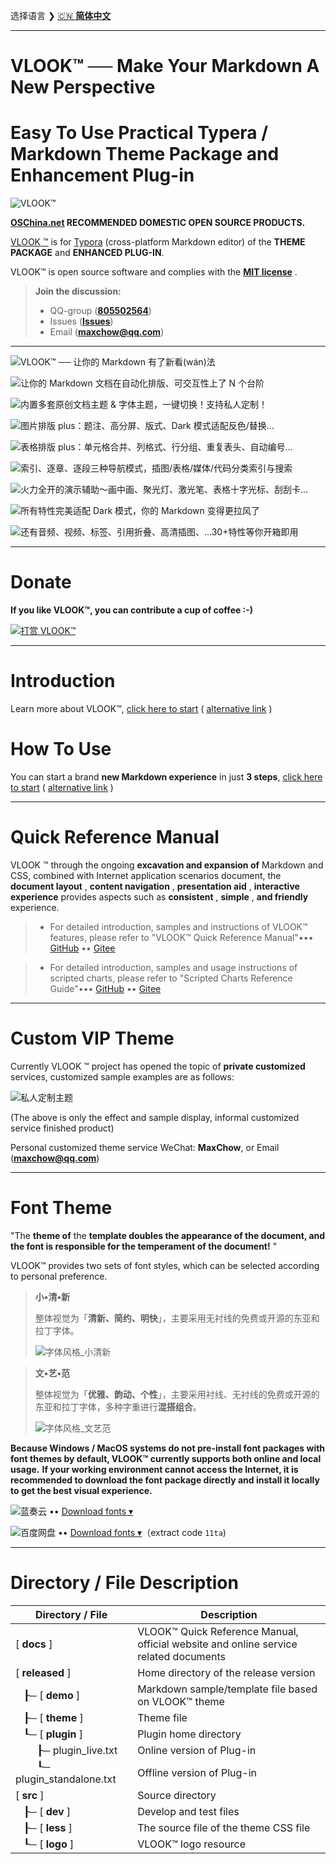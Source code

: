 选择语言 ❯ [🇨🇳 **简体中文**](README.md) 

---

# VLOOK™ ── Make Your Markdown A New Perspective



# Easy To Use Practical Typera / Markdown Theme Package and Enhancement Plug-in



![VLOOK™](https://cdn.jsdelivr.net/gh/MadMaxChow/VLOOKres/pic/vlook-mark-light.svg)

**[OSChina.net](https://www.oschina.net/p/vlook) RECOMMENDED DOMESTIC OPEN SOURCE PRODUCTS.**



[VLOOK ™](https://github.com/MadMaxChow/VLOOK) is for [Typora](https://www.typora.io) (cross-platform Markdown editor) of the **THEME PACKAGE** and **ENHANCED PLUG-IN**.



VLOOK™ is open source software and complies with the **[MIT license](#许可协议)** .



> **Join the discussion:**
>
> - QQ-group ([**805502564**](https://qm.qq.com/cgi-bin/qm/qr?k=oB8wpFG_4SEMf1CL9qVy-jMw0CMfSwff&jump_from=webapi&))
>- Issues ([**Issues**](https://github.com/MadMaxChow/VLOOK/issues))
> - Email (**maxchow@qq.com**)

---



![VLOOK™ ── 让你的 Markdown 有了新看(wán)法](https://cdn.jsdelivr.net/gh/MadMaxChow/VLOOKres/pic/vlook-screenshot-A00.png)

![让你的 Markdown 文档在自动化排版、可交互性上了 N 个台阶](https://cdn.jsdelivr.net/gh/MadMaxChow/VLOOKres/pic/vlook-screenshot-A01.png)

![内置多套原创文档主题 & 字体主题，一键切换！支持私人定制！](https://cdn.jsdelivr.net/gh/MadMaxChow/VLOOKres/pic/vlook-screenshot-A02.png)

![图片排版 plus：题注、高分屏、版式、Dark 模式适配反色/替换…](https://cdn.jsdelivr.net/gh/MadMaxChow/VLOOKres/pic/vlook-screenshot-A03.png)

![表格排版 plus：单元格合并、列格式、行分组、重复表头、自动编号…](https://cdn.jsdelivr.net/gh/MadMaxChow/VLOOKres/pic/vlook-screenshot-A04.png)

![索引、逐章、逐段三种导航模式，插图/表格/媒体/代码分类索引与搜索](https://cdn.jsdelivr.net/gh/MadMaxChow/VLOOKres/pic/vlook-screenshot-A05.png)

![火力全开的演示辅助～画中画、聚光灯、激光笔、表格十字光标、刮刮卡…](https://cdn.jsdelivr.net/gh/MadMaxChow/VLOOKres/pic/vlook-screenshot-A06.png)

![所有特性完美适配 Dark 模式，你的 Markdown 变得更拉风了](https://cdn.jsdelivr.net/gh/MadMaxChow/VLOOKres/pic/vlook-screenshot-A07.png)

![还有音频、视频、标签、引用折叠、高清插图、…30+特性等你开箱即用](https://cdn.jsdelivr.net/gh/MadMaxChow/VLOOKres/pic/vlook-screenshot-A08.png)

---



# Donate

**If you like VLOOK™, you can contribute a cup of coffee :-)**

[![打赏 VLOOK™](https://cdn.jsdelivr.net/gh/MadMaxChow/VLOOKres/pic/donate-paypal-light.png?mode=frame&darksrc=donate-paypal-dark.png&srcset=@2x&darksrcset=@2x)](https://paypal.me/madmaxchow?lnkcss=none)

---



# Introduction

Learn more about VLOOK™, [click here to start](https://madmaxchow.github.io/VLOOK/index-en.html) ( [alternative link](https://madmaxchow.gitee.io/VLOOK/index-en.html) )

# How To Use

You can start a brand **new Markdown experience** in just **3 steps**, [click here to start](https://madmaxchow.github.io/VLOOK/index-en.html#how-to-use) ( [alternative link](https://madmaxchow.gitee.io/VLOOK/index-en.html#how-to-use) )

---

# Quick Reference Manual

VLOOK ™ through the ongoing **excavation and expansion of** Markdown and CSS, combined with Internet application scenarios document, the **document layout** , **content navigation** , **presentation aid** , **interactive experience** provides aspects such as **consistent** , **simple** , **and friendly** experience.

> - For detailed introduction, samples and instructions of VLOOK™ features, please refer to "VLOOK™ Quick Reference Manual"••• [GitHub](https://madmaxchow.github.io/VLOOK/guide.html) •• [Gitee](https://madmaxchow.gitee.io/vlook/guide.html)

> - For detailed introduction, samples and usage instructions of scripted charts, please refer to "Scripted Charts Reference Guide"••• [GitHub](https://madmaxchow.github.io/VLOOK/chart.html) •• [Gitee](https://madmaxchow.gitee.io/vlook/chart.html)

---



# Custom VIP Theme

Currently VLOOK ™ project has opened the topic of **private customized** services, customized sample examples are as follows:

![私人定制主题](https://cdn.jsdelivr.net/gh/MadMaxChow/VLOOKres/pic/vlook-theme-vip-demo.png)

(The above is only the effect and sample display, informal customized service finished product)

Personal customized theme service WeChat: **MaxChow**, or Email (**[maxchow@qq.com](mailto:maxchow@qq.com)**)

---



# Font Theme

"The **theme of** the **template doubles the appearance of the document, and the font is responsible for the temperament of the document!** "

VLOOK™ provides two sets of font styles, which can be selected according to personal preference.

> **小•清•新**
>
> 整体视觉为「**清新、简约、明快**」，主要采用无衬线的免费或开源的东亚和拉丁字体。
>
> ![字体风格_小清新](https://cdn.jsdelivr.net/gh/MadMaxChow/VLOOKres/pic/小清新.png?srcset=@2x,@3x)

> **文•艺•范**
>
> 整体视觉为「**优雅、韵动、个性**」，主要采用衬线、无衬线的免费或开源的东亚和拉丁字体，多种字重进行**混搭组合**。
>
> ![字体风格_文艺范](https://cdn.jsdelivr.net/gh/MadMaxChow/VLOOKres/pic/文艺范.png?srcset=@2x,@3x)

**Because Windows / MacOS systems do not pre-install font packages with font themes by default, VLOOK™ currently supports both online and local usage.**  **If your working environment cannot access the Internet, it is recommended to download the font package directly and install it locally to get the best visual experience.**



![蓝奏云](https://cdn.jsdelivr.net/gh/MadMaxChow/VLOOKres/pic/lanzou.png?mode=logo&srcset=@2x) •• [Download fonts ▾](https://wwe.lanzoui.com/ieVDhj1aokj)

![百度网盘](https://cdn.jsdelivr.net/gh/MadMaxChow/VLOOKres/pic/baidupan.png?mode=logo&srcset=@2x) •• [Download fonts ▾](https://pan.baidu.com/s/1gH5Hj-X3-LCaOLtN0AxLLw)（extract code `11ta`)

---



# Directory / File Description

| Directory / File | Description              |
| ---------- | ---------------------------- |
| [ **docs** ] | VLOOK™ Quick Reference Manual, official website and online service related documents |
| [ **released** ] | Home directory of the release version                        |
| &nbsp;&nbsp;&nbsp;┠─ [ **demo** ] | Markdown sample/template file based on VLOOK™ theme          |
| &nbsp;&nbsp;&nbsp;┠─ [ **theme** ] | Theme file                                                   |
| &nbsp;&nbsp;&nbsp;┖─ [ **plugin** ] | Plugin home directory                                        |
| &nbsp;&nbsp;&nbsp;&nbsp;&nbsp;&nbsp;&nbsp;&nbsp;┠─ plugin_live.txt | Online version of Plug-in                                    |
| &nbsp;&nbsp;&nbsp;&nbsp;&nbsp;&nbsp;&nbsp;&nbsp;┖─ plugin_standalone.txt | Offline version of Plug-in                                   |
| [ **src** ] | Source directory                                             |
| &nbsp;&nbsp;&nbsp;┠─ [ **dev** ] | Develop and test files                                       |
| &nbsp;&nbsp;&nbsp;┠─ [ **less** ] | The source file of the theme CSS file                        |
| &nbsp;&nbsp;&nbsp;┖─ [ **logo** ] | VLOOK™ logo resource |